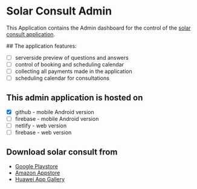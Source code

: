 # Solar Consult Admin

This Application contains the Admin dashboard for the control of the [solar consult application](https://play.google.com/store/apps/details?id=com.aniobianthony.solarconsult).

## The application features:
- [ ] serverside preview of questions and answers
- [ ] control of booking and scheduling calendar
- [ ] collecting all payments made in the application
- [ ] scheduling calendar for consultations

## This admin application is hosted on 
- [x] github - mobile Android version
- [ ] firebase - mobile Android version
- [ ] netlify - web version
- [ ] firebase - web version

## Download solar consult from 
- [Google Playstore](https://play.google.com/store/apps/details?id=com.aniobianthony.solarconsult)
- [Amazon Appstore]()
- [Huawei App Gallery]()